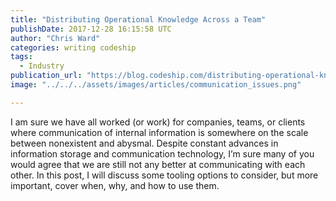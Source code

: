 ```yaml
---
title: "Distributing Operational Knowledge Across a Team"
publishDate: 2017-12-28 16:15:58 UTC
author: "Chris Ward"
categories: writing codeship
tags:
  - Industry
publication_url: "https://blog.codeship.com/distributing-operational-knowledge-across-a-team/"
image: "../../../assets/images/articles/communication_issues.png"

---
```

I am sure we have all worked (or work) for companies, teams, or clients where communication of internal information is somewhere on the scale between nonexistent and abysmal. Despite constant advances in information storage and communication technology, I’m sure many of you would agree that we are still not any better at communicating with each other. In this post, I will discuss some tooling options to consider, but more important, cover when, why, and how to use them.

